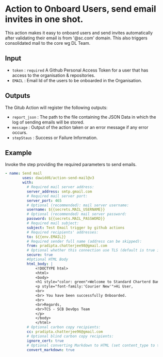 # Action to Onboard Users, send email invites in one shot.

This action makes it easy to onboard users and send invites automatically after validating their email is from '@sc.com' domain. This also triggers consolidated mail to the core wg DL Team.

## Input

- `token` : `required` A Github Personal Access Token for a user that has access to the organisation & repositories.
- `EMAIL` : Email Id of the users to be onboarded in the Organisation.

## Outputs

The Gitub Action will register the following outputs:

- `report_json` : The path to the file containing the JSON Data in which the log of sending emails will be stored.
- `message` : Output of the action taken or an error message if any error occurs.
- `stepStaus` : Success or Failure Information. 



## Example

Invoke the step providing the required parameters to send emails.

```yaml
- name: Send mail
        uses: dawidd6/action-send-mail@v3
        with:
          # Required mail server address:
          server_address: smtp.gmail.com
          # Required mail server port:
          server_port: 465
          # Optional (recommended): mail server username:
          username: ${{secrets.MAIL_USERNAME}}
          # Optional (recommended) mail server password:
          password: ${{secrets.MAIL_PASSWORD}}
          # Required mail subject:
          subject: Test Email trigger by github actions
          # Required recipients' addresses:
          to: ${{env.EMAIL}}
          # Required sender full name (address can be skipped):
          from: pradipta.chatterjee98@gmail.com
          # Optional whether this connection use TLS (default is true if server_port is 465)
          secure: true
          #Optional HTML Body
          html_body: |
              <!DOCTYPE html>
              <html>
              <body>
              <h1 style="color: green">Welcome to Standard Charterd Bank !!</h1>
              <p style="font-family:'Courier New'">Hi User,
              <br>
              <br> You have been successfully Onboarded.
              <br>
              <br>Regards,
              <br>TCS - SCB DevOps Team
              </p>
              </body>
              </html>
          # Optional carbon copy recipients:
          cc: pradipta.chatterjee96@gmail.com
          # Optional blind carbon copy recipients:
          ignore_cert: true
          # Optional converting Markdown to HTML (set content_type to text/html too):
          convert_markdown: true
```
